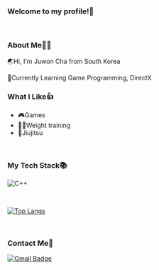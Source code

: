 ### Welcome to my profile!👋
<br/>

### About Me🧑‍💻

🌏Hi, I'm Juwon Cha from South Korea

🌱Currently Learning Game Programming, DirectX

### What I Like👍

* 🎮Games
* 🏋️‍♂️Weight training
* 🥋Jiujitsu

<br/>


### My Tech Stack📚

![C++](https://img.shields.io/badge/C++-00599C?style=flat-square&logo=cplusplus&logoColor=white)

<br/>

[![Top Langs](https://github-readme-stats.vercel.app/api/top-langs/?username=juwonC&layout=compact)](https://github.com/juwonC/github-readme-stats)

<br/>

### Contact Me📧

[![Gmail Badge](https://img.shields.io/badge/Gmail-D14836?style=flat&logo=Gmail&logoColor=white)](mailto:juwon1512@gmail.com)
